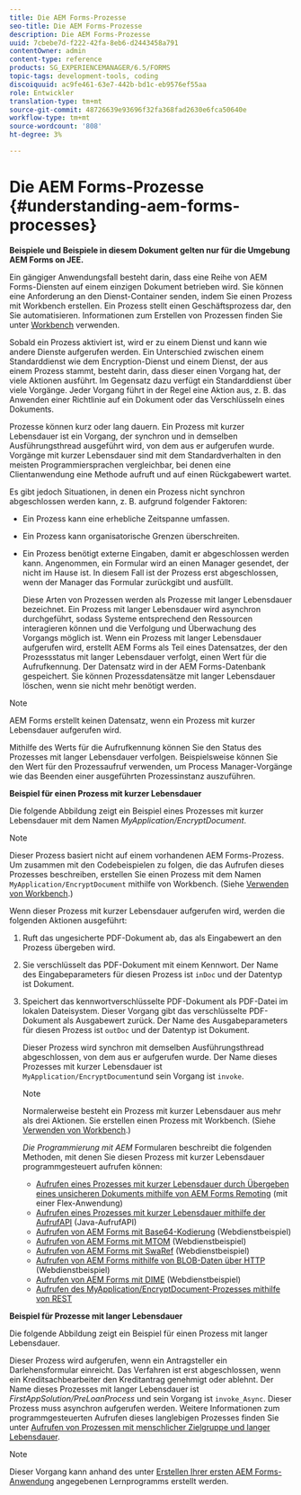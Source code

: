 ```yaml
---
title: Die AEM Forms-Prozesse
seo-title: Die AEM Forms-Prozesse
description: Die AEM Forms-Prozesse
uuid: 7cbebe7d-f222-42fa-8eb6-d2443458a791
contentOwner: admin
content-type: reference
products: SG_EXPERIENCEMANAGER/6.5/FORMS
topic-tags: development-tools, coding
discoiquuid: ac9fe461-63e7-442b-bd1c-eb9576ef55aa
role: Entwickler
translation-type: tm+mt
source-git-commit: 48726639e93696f32fa368fad2630e6fca50640e
workflow-type: tm+mt
source-wordcount: '808'
ht-degree: 3%

---
```



# Die AEM Forms-Prozesse {#understanding-aem-forms-processes}

**Beispiele und Beispiele in diesem Dokument gelten nur für die Umgebung AEM Forms on JEE.**

Ein gängiger Anwendungsfall besteht darin, dass eine Reihe von AEM Forms-Diensten auf einem einzigen Dokument betrieben wird. Sie können eine Anforderung an den Dienst-Container senden, indem Sie einen Prozess mit Workbench erstellen. Ein Prozess stellt einen Geschäftsprozess dar, den Sie automatisieren. Informationen zum Erstellen von Prozessen finden Sie unter [Workbench](https://www.adobe.com/go/learn_aemforms_workbench_63) verwenden.

Sobald ein Prozess aktiviert ist, wird er zu einem Dienst und kann wie andere Dienste aufgerufen werden. Ein Unterschied zwischen einem Standarddienst wie dem Encryption-Dienst und einem Dienst, der aus einem Prozess stammt, besteht darin, dass dieser einen Vorgang hat, der viele Aktionen ausführt. Im Gegensatz dazu verfügt ein Standarddienst über viele Vorgänge. Jeder Vorgang führt in der Regel eine Aktion aus, z. B. das Anwenden einer Richtlinie auf ein Dokument oder das Verschlüsseln eines Dokuments.

Prozesse können kurz oder lang dauern. Ein Prozess mit kurzer Lebensdauer ist ein Vorgang, der synchron und in demselben Ausführungsthread ausgeführt wird, von dem aus er aufgerufen wurde. Vorgänge mit kurzer Lebensdauer sind mit dem Standardverhalten in den meisten Programmiersprachen vergleichbar, bei denen eine Clientanwendung eine Methode aufruft und auf einen Rückgabewert wartet.

Es gibt jedoch Situationen, in denen ein Prozess nicht synchron abgeschlossen werden kann, z. B. aufgrund folgender Faktoren:

* Ein Prozess kann eine erhebliche Zeitspanne umfassen.
* Ein Prozess kann organisatorische Grenzen überschreiten.
* Ein Prozess benötigt externe Eingaben, damit er abgeschlossen werden kann. Angenommen, ein Formular wird an einen Manager gesendet, der nicht im Hause ist. In diesem Fall ist der Prozess erst abgeschlossen, wenn der Manager das Formular zurückgibt und ausfüllt.

   Diese Arten von Prozessen werden als Prozesse mit langer Lebensdauer bezeichnet. Ein Prozess mit langer Lebensdauer wird asynchron durchgeführt, sodass Systeme entsprechend den Ressourcen interagieren können und die Verfolgung und Überwachung des Vorgangs möglich ist. Wenn ein Prozess mit langer Lebensdauer aufgerufen wird, erstellt AEM Forms als Teil eines Datensatzes, der den Prozessstatus mit langer Lebensdauer verfolgt, einen Wert für die Aufrufkennung. Der Datensatz wird in der AEM Forms-Datenbank gespeichert. Sie können Prozessdatensätze mit langer Lebensdauer löschen, wenn sie nicht mehr benötigt werden.

>[!NOTE]
>
>AEM Forms erstellt keinen Datensatz, wenn ein Prozess mit kurzer Lebensdauer aufgerufen wird.

Mithilfe des Werts für die Aufrufkennung können Sie den Status des Prozesses mit langer Lebensdauer verfolgen. Beispielsweise können Sie den Wert für den Prozessaufruf verwenden, um Process Manager-Vorgänge wie das Beenden einer ausgeführten Prozessinstanz auszuführen.

**Beispiel für einen Prozess mit kurzer Lebensdauer**

Die folgende Abbildung zeigt ein Beispiel eines Prozesses mit kurzer Lebensdauer mit dem Namen *MyApplication/EncryptDocument*.

>[!NOTE]
>
>Dieser Prozess basiert nicht auf einem vorhandenen AEM Forms-Prozess. Um zusammen mit den Codebeispielen zu folgen, die das Aufrufen dieses Prozesses beschreiben, erstellen Sie einen Prozess mit dem Namen `MyApplication/EncryptDocument` mithilfe von Workbench. (Siehe [Verwenden von Workbench](https://www.adobe.com/go/learn_aemforms_workbench_63).)

Wenn dieser Prozess mit kurzer Lebensdauer aufgerufen wird, werden die folgenden Aktionen ausgeführt:

1. Ruft das ungesicherte PDF-Dokument ab, das als Eingabewert an den Prozess übergeben wird.
1. Sie verschlüsselt das PDF-Dokument mit einem Kennwort. Der Name des Eingabeparameters für diesen Prozess ist `inDoc` und der Datentyp ist Dokument.
1. Speichert das kennwortverschlüsselte PDF-Dokument als PDF-Datei im lokalen Dateisystem. Dieser Vorgang gibt das verschlüsselte PDF-Dokument als Ausgabewert zurück. Der Name des Ausgabeparameters für diesen Prozess ist `outDoc` und der Datentyp ist Dokument.

   Dieser Prozess wird synchron mit demselben Ausführungsthread abgeschlossen, von dem aus er aufgerufen wurde. Der Name dieses Prozesses mit kurzer Lebensdauer ist `MyApplication/EncryptDocument`und sein Vorgang ist `invoke`.

   >[!NOTE]
   >
   >Normalerweise besteht ein Prozess mit kurzer Lebensdauer aus mehr als drei Aktionen. Sie erstellen einen Prozess mit Workbench. (Siehe [Verwenden von Workbench](https://www.adobe.com/go/learn_aemforms_workbench_63).)

   *Die Programmierung mit AEM* Formularen beschreibt die folgenden Methoden, mit denen Sie diesen Prozess mit kurzer Lebensdauer programmgesteuert aufrufen können:

   * [Aufrufen eines Prozesses mit kurzer Lebensdauer durch Übergeben eines unsicheren Dokuments mithilfe von AEM Forms Remoting](/help/forms/developing/invoking-aem-forms-using-remoting.md#invoking-a-short-lived-process-by-passing-an-unsecure-document-using-remoting)  (mit einer Flex-Anwendung)
   * [Aufrufen eines Prozesses mit kurzer Lebensdauer mithilfe der AufrufAPI](/help/forms/developing/invoking-aem-forms-using-java.md#invoking-a-short-lived-process-using-the-invocation-api) (Java-AufrufAPI)
   * [Aufrufen von AEM Forms mit Base64-Kodierung](/help/forms/developing/invoking-aem-forms-using-web.md#invoking-aem-forms-using-base64-encoding)  (Webdienstbeispiel)
   * [Aufrufen von AEM Forms mit MTOM](/help/forms/developing/invoking-aem-forms-using-web.md#invoking-aem-forms-using-mtom)  (Webdienstbeispiel)
   * [Aufrufen von AEM Forms mit SwaRef](/help/forms/developing/invoking-aem-forms-using-web.md#invoking-aem-forms-using-swaref)  (Webdienstbeispiel)
   * [Aufrufen von AEM Forms mithilfe von BLOB-Daten über HTTP](/help/forms/developing/invoking-aem-forms-using-web.md#invoking-aem-forms-using-blob-data-over-http)  (Webdienstbeispiel)
   * [Aufrufen von AEM Forms mit DIME](/help/forms/developing/invoking-aem-forms-using-web.md#invoking-aem-forms-using-dime)  (Webdienstbeispiel)
   * [Aufrufen des MyApplication/EncryptDocument-Prozesses mithilfe von REST](/help/forms/developing/invoking-aem-forms-using-rest.md)

**Beispiel für Prozesse mit langer Lebensdauer**

Die folgende Abbildung zeigt ein Beispiel für einen Prozess mit langer Lebensdauer.

Dieser Prozess wird aufgerufen, wenn ein Antragsteller ein Darlehensformular einreicht. Das Verfahren ist erst abgeschlossen, wenn ein Kreditsachbearbeiter den Kreditantrag genehmigt oder ablehnt. Der Name dieses Prozesses mit langer Lebensdauer ist *FirstAppSolution/PreLoanProcess* und sein Vorgang ist `invoke_Async`. Dieser Prozess muss asynchron aufgerufen werden. Weitere Informationen zum programmgesteuerten Aufrufen dieses langlebigen Prozesses finden Sie unter [Aufrufen von Prozessen mit menschlicher Zielgruppe und langer Lebensdauer](/help/forms/developing/invoking-human-centric-long-lived.md#invoking-human-centric-long-lived-processes).

>[!NOTE]
>
>Dieser Vorgang kann anhand des unter [Erstellen Ihrer ersten AEM Forms-Anwendung](https://www.adobe.com/go/learn_aemforms_firstapp_ds_63) angegebenen Lernprogramms erstellt werden.